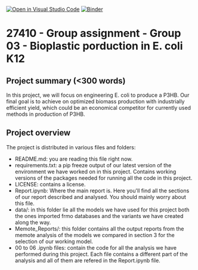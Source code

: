 [![Open in Visual Studio Code](https://classroom.github.com/assets/open-in-vscode-718a45dd9cf7e7f842a935f5ebbe5719a5e09af4491e668f4dbf3b35d5cca122.svg)](https://classroom.github.com/online_ide?assignment_repo_id=12060729&assignment_repo_type=AssignmentRepo)
[![Binder](https://mybinder.org/badge_logo.svg)](https://mybinder.org/v2/gh/27410/group-assingment-team-3/main)

# 27410 - Group assignment - Group 03 - Bioplastic porduction in E. coli K12

## Project summary (<300 words)
In this project, we will focus on engineering E. coli to produce a P3HB. Our final goal is to achieve on optimized biomass production with industrially efficient yield, which could be an economical competitor for currently used methods in production of P3HB.

## Project overview
The project is distributed in various files and folders:
- README.md: you are reading this file right now.
- requirements.txt: a pip freeze output of our latest version of the environment we have worked on in this project. Contains working versions of the packages needed for running all the code in this project. 
- LICENSE: contains a license.
- Report.ipynb: Where the main report is. Here you'll find all the sections of our report described and analysed. You should mainly worry about this file.
- data/: in this folder lie all the models we have used for this project both the ones imported frmo databases and the variants we have created along the way.
- Memote_Reports/: this folder contains all the output reports from the memote analysis of the models we compared in section 3 for the selection of our working model. 
- 00 to 06 .ipynb files: contain the code for all the analysis we have performed during this project. Each file contains a different part of the analysis and all of them are refered in the Report.ipynb file. 
